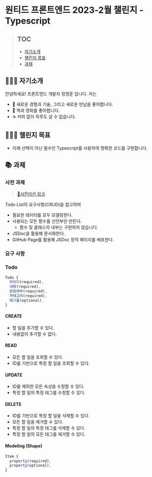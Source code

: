 # 원티드 프론트엔드 2023-2월 챌린지 - Typescript

> ## TOC
>
> - [자기소개](#-🧑🏻‍💻-자기소개)
> - [챌린지 목표](#-🏋🏻‍♂️-챌린지-목표)
> - [과제](#📚-과제)

## 🧑🏻‍💻 자기소개

안녕하세요! 프론트엔드 개발자 정영훈 입니다. 저는

- 🤗 새로운 경험과 기술, 그리고 새로운 만남을 좋아합니다.
- 🍿 책과 영화를 좋아합니다.
- ☕️ 커피 없이 하루도 살 수 없습니다.

## 🏋🏻‍♂️ 챌린지 목표

- 이제 선택이 아닌 필수인 Typescript를 사용하여 명확한 코드를 구현합니다.

## 📚 과제

### 사전 과제

> [🔗사전미션 링크](https://gist.github.com/pocojang/3c3d4470a3d2a978b5ebfb3f613e40fa)

Todo List의 요구사항(CRUD)을 참고하여

- 필요한 데이터를 모두 모델링한다.
- 사용되는 모든 함수를 선언부만 만든다.
  - 함수 및 클래스의 내부는 구현하지 않습니다.
- JSDoc을 활용해 문서화한다.
- GitHub Page를 활용해 JSDoc 정적 페이지를 배포한다.

### 요구 사항

### Todo

```js
Todo {
  아이디(required),
  내용(required),
  완료여부(required),
  카테고리(required),
  태그들(optional),
}
```

#### CREATE

- 할 일을 추가할 수 있다.
- 내용없이 추가할 수 없다.

#### READ

- 모든 할 일을 조회할 수 있다.
- ID를 기반으로 특정 할 일을 조회할 수 있다.

#### UPDATE

- ID를 제외한 모든 속성을 수정할 수 있다.
- 특정 할 일의 특정 태그를 수정할 수 있다.

#### DELETE

- ID를 기반으로 특정 할 일을 삭제할 수 있다.
- 모든 할 일을 제거할 수 있다.
- 특정 할 일의 특정 태그를 삭제할 수 있다.
- 특정 할 일의 모든 태그를 제거할 수 있다.

#### Modeling (Shape)

```js
Item {
  property(required),
  property(optional),
}
```
